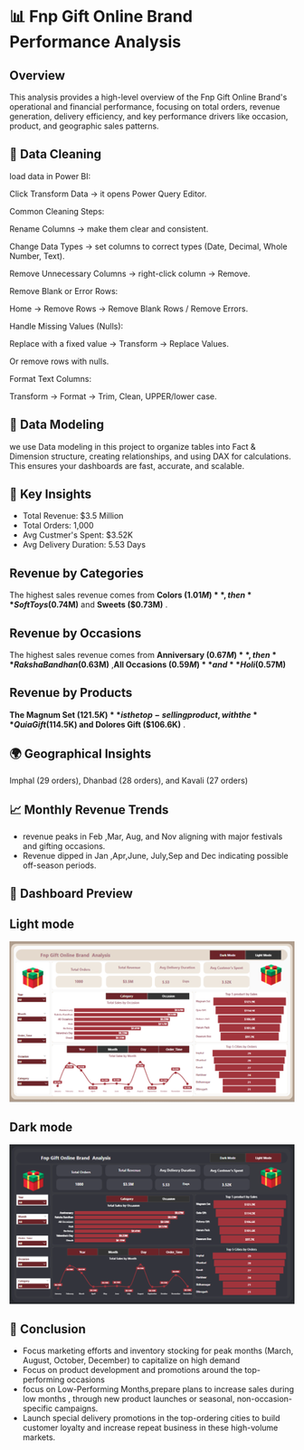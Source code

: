 # 📊  Fnp Gift Online Brand Performance Analysis
## Overview
This analysis provides a high-level overview of the Fnp Gift Online Brand's operational and financial performance, focusing on total orders, revenue generation, delivery efficiency, and key performance drivers like occasion, product, and geographic sales patterns.
## 🧹  Data Cleaning 
 load data in Power BI:

Click Transform Data → it opens Power Query Editor.

Common Cleaning Steps:

Rename Columns → make them clear and consistent.

Change Data Types → set columns to correct types (Date, Decimal, Whole Number, Text).

Remove Unnecessary Columns → right-click column → Remove.

Remove Blank or Error Rows:

Home → Remove Rows → Remove Blank Rows / Remove Errors.

Handle Missing Values (Nulls):

Replace with a fixed value → Transform → Replace Values.

Or remove rows with nulls.

Format Text Columns:

Transform → Format → Trim, Clean, UPPER/lower case.
## 🔹  Data Modeling 
 we use Data modeling in this project  to organize   tables into Fact & Dimension structure, creating relationships, and using DAX for calculations. This ensures your dashboards are fast, accurate, and scalable.
 ## 🔑 Key Insights
- Total Revenue: $3.5 Million
- Total Orders: 1,000
- Avg Custmer's Spent: $3.52K
- Avg Delivery Duration: 5.53 Days
## Revenue by Categories 
The highest sales revenue comes from **Colors ($1.01M)**, then **Soft Toys  ($0.74M)** and **Sweets  ($0.73M)** .
## Revenue by  Occasions 
The highest sales revenue comes from **Anniversary ($0.67M)**, then **Raksha Bandhan ($0.63M)** ,**All Occasions ($0.59M)**and **Holi ($0.57M)**
## Revenue by Products
**The Magnum Set ($121.5K)** is the top-selling product, with the **Quia Gift ($114.5K) and Dolores Gift ($106.6K)** .
## 🌍 Geographical Insights
Imphal (29 orders), Dhanbad (28 orders), and Kavali (27 orders) 

## 📈 Monthly Revenue Trends
- revenue peaks in Feb ,Mar, Aug, and Nov aligning with major festivals and gifting occasions.
- Revenue dipped in Jan ,Apr,June, July,Sep and Dec indicating possible off-season periods.

 ## 📸 Dashboard Preview
## Light mode
![](light.PNG)

## Dark mode
![](dark.PNG)

 ## 📌 Conclusion
- Focus marketing efforts and inventory stocking for peak months (March, August, October, December) to capitalize on high demand
- Focus on product development and promotions around the top-performing occasions
- focus on Low-Performing Months,prepare plans to increase sales during low months ,  through new product launches or seasonal, non-occasion-specific campaigns.
- Launch  special delivery promotions in the top-ordering cities  to build customer loyalty and increase repeat business in these high-volume markets.
 


 

 
